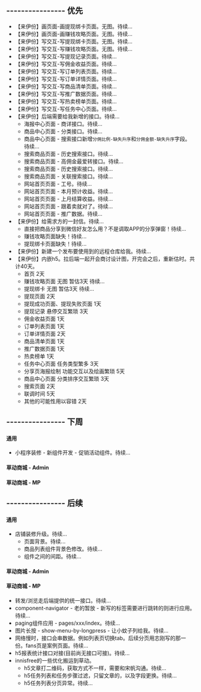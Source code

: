 ## ---------------- 优先
* 【来伊份】画页面-画提现绑卡页面。无图。待续...
* 【来伊份】画页面-画赚钱攻略页面。无图。待续...
* 【来伊份】写交互-写提现绑卡页面。无图。待续...
* 【来伊份】写交互-写赚钱攻略页面。无图。待续...
* 【来伊份】写交互-写提现记录页面。待续...
* 【来伊份】写交互-写佣金收益页面。待续...
* 【来伊份】写交互-写订单列表页面。待续...
* 【来伊份】写交互-写订单详情页面。待续...
* 【来伊份】写交互-写商品清单页面。待续...
* 【来伊份】写交互-写推广数据页面。待续...
* 【来伊份】写交互-写热卖榜单页面。待续...
* 【来伊份】写交互-写任务中心页面。待续...
* 【来伊份】后端需要给我新增的接口。待续...
  - 海报中心页面 - 商详接口。待续...
  - 商品中心页面 - 分类接口。待续...
  - 商品中心页面 - 搜索接口新增`分佣比例-缺失升序`和`分佣金额-缺失升序`字段。待续...
  - 搜索商品页面 - 历史搜索接口。待续...
  - 搜索商品页面 - 高佣金最爱转接口。待续...
  - 搜索商品页面 - 历史搜索接口。待续...
  - 搜索商品页面 - 关联搜索接口。待续...
  - 网站首页页面 - 工号。待续...
  - 网站首页页面 - 本月预计收益。待续...
  - 网站首页页面 - 上月结算收益。待续...
  - 网站首页页面 - 跟着卖就对了。待续...
  - 网站首页页面 - 推广数据。待续...
* 【来伊份】给需求方的一封信。待续...
  - 直接把商品分享到微信好友怎么用？不是调取APP的分享弹窗！待续...
  - 赚钱攻略页面缺失！待续...
  - 提现绑卡页面缺失！待续...
* 【来伊份】新建一个发布要使用到的远程仓库给我。待续...
* 【来伊份】内嵌h5。拉后端一起开会商讨设计图，开完会之后，重新估时。共计40天。
  - 首页 2天
  - 赚钱攻略页面 无图 暂估3天 待续...
  - 提现绑卡 无图 暂估3天 待续...
  - 提现页面 2天
  - 提现成功页面、提现失败页面 1天
  - 提现记录 悬停交互繁琐 3天
  - 佣金收益页面 1天
  - 订单列表页面 1天
  - 订单详情页面 2天
  - 商品清单页面 1天
  - 推广数据页面 1天
  - 热卖榜单 1天
  - 任务中心页面 任务类型繁多 3天
  - 分享页海报绘制 功能交互以及绘画繁琐 5天
  - 商品中心页面 分类排序交互繁琐 3天
  - 搜索页面 2天
  - 联调时间 5天
  - 其他的可能性用以容错 2天

## ---------------- 下周
#### 通用
* 小程序装修 - 新组件开发 - 促销活动组件。待续...
#### 草动商城 - Admin
#### 草动商城 - MP

## ---------------- 后续
#### 通用
* 店铺装修升级。待续...
  - 页面背景。待续...
  - 商品列表组件背景色修改。待续...
  - 组件之间的间距。待续...
#### 草动商城 - Admin
#### 草动商城 - MP
* 转发/浏览走后端提供的统一接口。待续...
* component-navigator - 老的暂放 - 新写的标签需要进行跳转的则进行应用。待续...
* paging组件应用 - pages/xxx/index。待续...
* 图片长按 - show-menu-by-longpress - 让小蚊子列给我。待续...
* 网络慢时，接口会串数据。例如列表页切换tab。后续分页用志刚写的那一份。fans页是案例页面。待续...
* h5报表统计接口对接(目前尚无接口可接)。待续...
* innisfree的一些优化搬运到草动。
  - h5文章打二维码，获取方式不一样，需要和宋帆沟通。待续...
  - h5任务列表和任务步骤过滤，只留文章的，以及字段更换。待续...
  - h5任务列表分页异常。待续...
